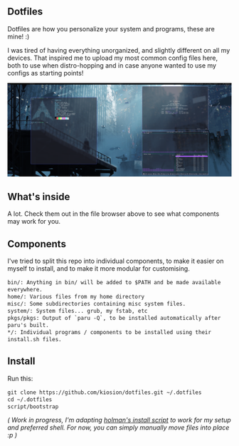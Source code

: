 ## Dotfiles

Dotfiles are how you personalize your system and programs, these are mine! :)

I was tired of having everything unorganized, and slightly different on all my devices. That inspired me to upload my most common config files here, both to use when distro-hopping and in case anyone wanted to use my configs as starting points!

<img src="ss.png"></img>


## What's inside

A lot. Check them out in the file browser above to see what components may work for you.

## Components
I've tried to split this repo into individual components, to make it easier on myself to install, and to make it more modular for customising.

    bin/: Anything in bin/ will be added to $PATH and be made available everywhere.
    home/: Various files from my home directory
    misc/: Some subdirectories containing misc system files.
    system/: System files... grub, my fstab, etc
    pkgs/pkgs: Output of `paru -Q`, to be installed automatically after paru's built.
    */: Individual programs / components to be installed using their install.sh files.

## Install

Run this:
```
git clone https://github.com/kiosion/dotfiles.git ~/.dotfiles
cd ~/.dotfiles
script/bootstrap
```
*( Work in progress, I'm adapting [holman's install script](https://github.com/holman/dotfiles/blob/master/script/bootstrap) to work for my setup and preferred shell. For now, you can simply manually move files into place :p )*
